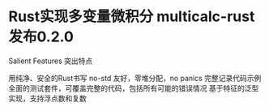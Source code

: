 # Rust实现多变量微积分 multicalc-rust发布0.2.0

Salient Features 突出特点

用纯净、安全的Rust书写
no-std 友好，零堆分配，no panics
完整记录代码示例
全面的测试套件，可覆盖完整的代码，包括所有可能的错误情况
基于特征的泛型实现，支持浮点数和复数
